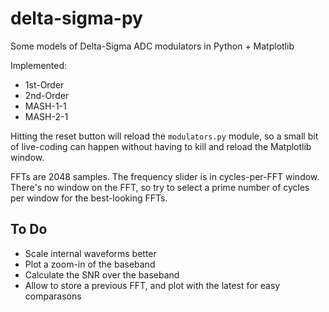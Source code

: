 # delta-sigma-py
Some models of Delta-Sigma ADC modulators in Python + Matplotlib

Implemented:
* 1st-Order 
* 2nd-Order
* MASH-1-1
* MASH-2-1

Hitting the reset button will reload the `modulators.py` module,
so a small bit of live-coding can happen without having to kill and
reload the Matplotlib window.

FFTs are 2048 samples. The frequency slider is in cycles-per-FFT window.
There's no window on the FFT, so try to select a prime number of 
cycles per window for the best-looking FFTs.

To Do
---------------
* Scale internal waveforms better
* Plot a zoom-in of the baseband
* Calculate the SNR over the baseband
* Allow to store a previous FFT, and plot with the
  latest for easy comparasons

